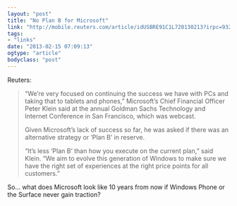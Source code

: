 ```yaml
---
layout: "post"
title: "No Plan B for Microsoft"
link: "http://mobile.reuters.com/article/idUSBRE91C1L720130213?irpc=932"
tags: 
- "links"
date: "2013-02-15 07:09:13"
ogtype: "article"
bodyclass: "post"
---
```


Reuters:

> “We’re very focused on continuing the success we have with PCs and taking that to tablets and phones,” Microsoft’s Chief Financial Officer Peter Klein said at the annual Goldman Sachs Technology and Internet Conference in San Francisco, which was webcast.
> 
> Given Microsoft’s lack of success so far, he was asked if there was an alternative strategy or ‘Plan B’ in reserve.
> 
> “It’s less ‘Plan B’ than how you execute on the current plan,” said Klein. “We aim to evolve this generation of Windows to make sure we have the right set of experiences at the right price points for all customers.”

So… what does Microsoft look like 10 years from now if Windows Phone or the Surface never gain traction?